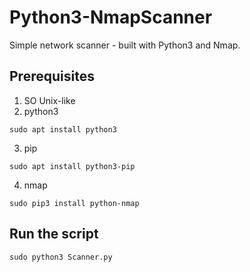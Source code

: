 # Python3-NmapScanner

Simple network scanner - built with Python3 and Nmap.

## Prerequisites

1) SO Unix-like
2) python3
```
sudo apt install python3
```
3) pip
```
sudo apt install python3-pip
```
4) nmap
```
sudo pip3 install python-nmap
```

## Run the script
```
sudo python3 Scanner.py 
```
